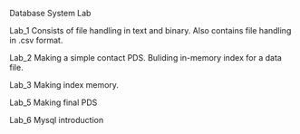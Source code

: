 Database System Lab

Lab_1
    Consists of file handling in text and binary.
    Also contains file handling in .csv format.

Lab_2
    Making a simple contact PDS.
    Buliding in-memory index for a data file. 

Lab_3
    Making index memory.
    
Lab_5
    Making final PDS
    
Lab_6
    Mysql introduction
